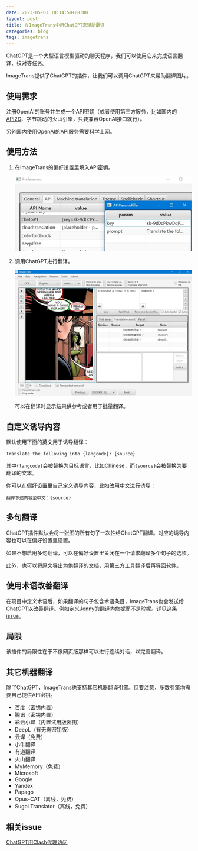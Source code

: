 ```yaml
---
date: 2023-05-03 10:14:50+08:00
layout: post
title: 在ImageTrans中用ChatGPT来辅助翻译
categories: blog
tags: imagetrans
---
```


ChatGPT是一个大型语言模型驱动的聊天程序，我们可以使用它来完成语言翻译、校对等任务。

ImageTrans提供了ChatGPT的插件，让我们可以调用ChatGPT来帮助翻译图片。

## 使用需求

注册OpenAI的账号并生成一个API密钥（或者使用第三方服务，比如国内的[API2D](https://api2d.com/)、字节跳动的火山引擎，只要兼容OpenAI接口就行）。

另外国内使用OpenAI的API服务需要科学上网。

## 使用方法

1. 在ImageTrans的偏好设置里填入API密钥。

   ![偏好设置](/album/chatGPT/preferences.jpg)

2. 调用ChatGPT进行翻译。

   ![ImageTrans](/album/chatGPT/imagetrans.jpg)
   
   可以在翻译时显示结果供参考或者用于批量翻译。
   
   
## 自定义诱导内容

默认使用下面的英文用于诱导翻译：

```
Translate the following into {langcode}: {source}
```

其中`{langcode}`会被替换为目标语言，比如Chinese，而`{source}`会被替换为要翻译的文本。

你可以在偏好设置里自己定义诱导内容，比如改用中文进行诱导：

```
翻译下述内容至中文：{source}
```

## 多句翻译

ChatGPT插件默认会将一张图的所有句子一次性给ChatGPT翻译。对应的诱导内容也可以在偏好设置里设置。

如果不想启用多句翻译，可以在偏好设置里关闭在一个请求翻译多个句子的选项。

此外，也可以将原文导出为供翻译的文档，用第三方工具翻译后再导回软件。

## 使用术语改善翻译

在项目中定义术语后，如果翻译的句子包含术语条目，ImageTrans也会发送给ChatGPT以改善翻译。例如定义Jenny的翻译为詹妮而不是珍妮。详见[这条issue](https://github.com/xulihang/ImageTrans-docs/issues/546#issuecomment-1873325038)。

## 局限

该插件的局限性在于不像网页版那样可以进行连续对话，以完善翻译。

## 其它机器翻译

除了ChatGPT，ImageTrans也支持其它机器翻译引擎。但要注意，多数引擎均需要自己提供API密钥。

* 百度（密钥内置）
* 腾讯（密钥内置）
* 彩云小译（内置试用版密钥）
* DeepL（有无需密钥版）
* 云译（免费）
* 小牛翻译
* 有道翻译
* 火山翻译
* MyMemory（免费）
* Microsoft
* Google
* Yandex
* Papago
* Opus-CAT（离线，免费）
* Sugoi Translator（离线，免费）

## 相关issue

[ChatGPT用Clash代理访问](https://github.com/xulihang/ImageTrans-docs/issues/421)
